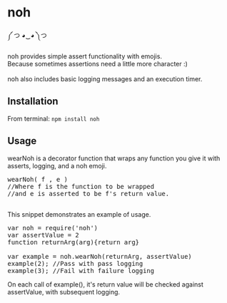 # noh  

༼ つ ◕‿◕ ༽つ

noh provides simple assert functionality with emojis.
</br>
Because sometimes assertions need a little more character :)
</br>
</br>
noh also includes basic logging messages and an execution timer. </br>

## Installation
From terminal:
`npm install noh`

## Usage
wearNoh is a decorator function that wraps any function you give it with asserts, logging, and a noh emoji.
<pre>
wearNoh( f , e )
//Where f is the function to be wrapped
//and e is asserted to be f's return value.

</pre>
This snippet demonstrates an example of usage.
<pre>
var noh = require('noh')
var assertValue = 2
function returnArg(arg){return arg}

var example = noh.wearNoh(returnArg, assertValue)
example(2); //Pass with pass logging
example(3); //Fail with failure logging
</pre>

On each call of example(), it's return value will be checked against assertValue, with subsequent logging.
